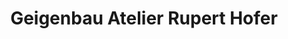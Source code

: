 ---
title: "Geigenbau Atelier Rupert Hofer"
url: /graz/geigenbau-atelier-rupert-hofer/
shop: Instrumente
---